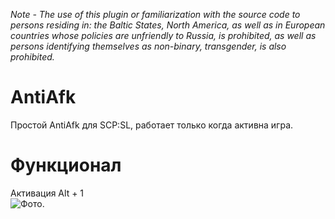 *Note - The use of this plugin or familiarization with the source code to persons residing in: the Baltic States, North America, as well as in European countries whose policies are unfriendly to Russia, is prohibited, as well as persons identifying themselves as non-binary, transgender, is also prohibited.*

# AntiAfk
Простой AntiAfk для SCP:SL, работает только когда активна игра.

# Функционал
Активация Alt + 1<br>
![Фото.](https://i.imgur.com/TD5JaTx.png)
